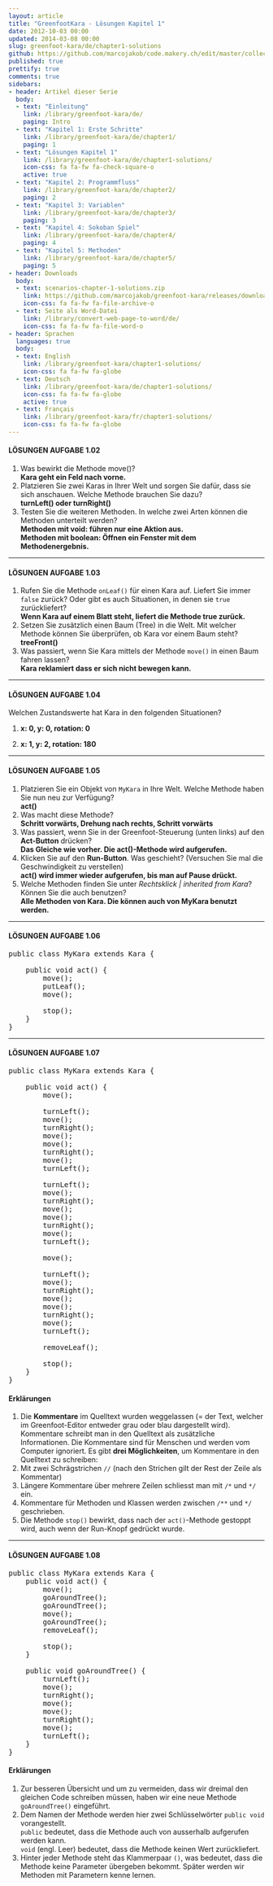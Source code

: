```yaml
---
layout: article
title: "GreenfootKara - Lösungen Kapitel 1"
date: 2012-10-03 00:00
updated: 2014-03-08 00:00
slug: greenfoot-kara/de/chapter1-solutions
github: https://github.com/marcojakob/code.makery.ch/edit/master/collections/library/greenfoot-kara-de-chapter1-solutions.md
published: true
prettify: true
comments: true
sidebars:
- header: Artikel dieser Serie
  body:
  - text: "Einleitung"
    link: /library/greenfoot-kara/de/
    paging: Intro
  - text: "Kapitel 1: Erste Schritte"
    link: /library/greenfoot-kara/de/chapter1/
    paging: 1
  - text: "Lösungen Kapitel 1"
    link: /library/greenfoot-kara/de/chapter1-solutions/
    icon-css: fa fa-fw fa-check-square-o
    active: true
  - text: "Kapitel 2: Programmfluss"
    link: /library/greenfoot-kara/de/chapter2/
    paging: 2
  - text: "Kapitel 3: Variablen"
    link: /library/greenfoot-kara/de/chapter3/
    paging: 3
  - text: "Kapitel 4: Sokoban Spiel"
    link: /library/greenfoot-kara/de/chapter4/
    paging: 4
  - text: "Kapitel 5: Methoden"
    link: /library/greenfoot-kara/de/chapter5/
    paging: 5
- header: Downloads
  body:
  - text: scenarios-chapter-1-solutions.zip
    link: https://github.com/marcojakob/greenfoot-kara/releases/download/v2.1.1/scenarios-chapter-1-solutions.zip
    icon-css: fa fa-fw fa-file-archive-o
  - text: Seite als Word-Datei
    link: /library/convert-web-page-to-word/de/
    icon-css: fa fa-fw fa-file-word-o
- header: Sprachen
  languages: true
  body:
  - text: English
    link: /library/greenfoot-kara/chapter1-solutions/
    icon-css: fa fa-fw fa-globe
  - text: Deutsch
    link: /library/greenfoot-kara/de/chapter1-solutions/
    icon-css: fa fa-fw fa-globe
    active: true
  - text: Français
    link: /library/greenfoot-kara/fr/chapter1-solutions/
    icon-css: fa fa-fw fa-globe
---
```


#### <i class="fa fa-check-square-o"></i> LÖSUNGEN AUFGABE 1.02

<div class="alpha-list hidden"></div>

1. Was bewirkt die Methode move()?   
  **Kara geht ein Feld nach vorne.**
2. Platzieren Sie zwei Karas in Ihrer Welt und sorgen Sie dafür, dass sie sich anschauen. Welche Methode brauchen Sie dazu?   
  **turnLeft() oder turnRight()**
3. Testen Sie die weiteren Methoden. In welche zwei Arten können die Methoden unterteilt werden?   
  **Methoden mit void: führen nur eine Aktion aus.**   
  **Methoden mit boolean: Öffnen ein Fenster mit dem Methodenergebnis.**


***

#### <i class="fa fa-check-square-o"></i> LÖSUNGEN AUFGABE 1.03

<div class="alpha-list hidden"></div>

1. Rufen Sie die Methode `onLeaf()` für einen Kara auf. Liefert Sie immer `false` zurück? Oder gibt es auch Situationen, in denen sie `true` zurückliefert?   
  **Wenn Kara auf einem Blatt steht, liefert die Methode true zurück.**
2. Setzen Sie zusätzlich einen Baum (Tree) in die Welt. Mit welcher Methode können Sie überprüfen, ob Kara vor einem Baum steht?   
  **treeFront()**
3. Was passiert, wenn Sie Kara mittels der Methode `move()` in einen Baum fahren lassen?   
  **Kara reklamiert dass er sich nicht bewegen kann.**


***

#### <i class="fa fa-check-square-o"></i> LÖSUNGEN AUFGABE 1.04

Welchen Zustandswerte hat Kara in den folgenden Situationen?

1. **x: 0, y: 0, rotation: 0**

2. **x: 1, y: 2, rotation: 180**


***

#### <i class="fa fa-check-square-o"></i> LÖSUNGEN AUFGABE 1.05

<div class="alpha-list hidden"></div>

1. Platzieren Sie ein Objekt von `MyKara` in Ihre Welt. Welche Methode haben Sie nun neu zur Verfügung?   
  **act()**
2. Was macht diese Methode?   
  **Schritt vorwärts, Drehung nach rechts, Schritt vorwärts**
3. Was passiert, wenn Sie in der Greenfoot-Steuerung (unten links) auf den **Act-Button** drücken?   
  **Das Gleiche wie vorher. Die act()-Methode wird aufgerufen.**
4. Klicken Sie auf den **Run-Button**. Was geschieht? (Versuchen Sie mal die Geschwindigkeit zu verstellen)   
  **act() wird immer wieder aufgerufen, bis man auf Pause drückt.**
5. Welche Methoden finden Sie unter *Rechtsklick | inherited from Kara*? Können Sie die auch benutzen?   
  **Alle Methoden von Kara. Die können auch von MyKara benutzt werden.**


***

#### <i class="fa fa-check-square-o"></i> LÖSUNGEN AUFGABE 1.06

<pre class="prettyprint lang-java">
public class MyKara extends Kara {
	
	public void act() {
		move();
        putLeaf();
        move();

		stop();
	}
}
</pre>

***

#### <i class="fa fa-check-square-o"></i> LÖSUNGEN AUFGABE 1.07

<pre class="prettyprint lang-java">
public class MyKara extends Kara {
	
	public void act() {
		move();

		turnLeft();
		move();
		turnRight();
		move();
		move();
		turnRight();
		move();
		turnLeft();

		turnLeft();
		move();
		turnRight();
		move();
		move();
		turnRight();
		move();
		turnLeft();

		move();

		turnLeft();
		move();
		turnRight();
		move();
		move();
		turnRight();
		move();
		turnLeft();

		removeLeaf();

		stop();
	}
}
</pre>

#### Erklärungen

1. Die **Kommentare** im Quelltext wurden weggelassen (= der Text, welcher im Greenfoot-Editor entweder grau oder blau dargestellt wird).   
Kommentare schreibt man in den Quelltext als zusätzliche Informationen. Die Kommentare sind für Menschen und werden vom Computer ignoriert. Es gibt **drei Möglichkeiten**, um Kommentare in den Quelltext zu schreiben:
  1. Mit zwei Schrägstrichen `//` (nach den Strichen gilt der Rest der Zeile als Kommentar)
  2. Längere Kommentare über mehrere Zeilen schliesst man mit `/*` und `*/` ein.
  3. Kommentare für Methoden und Klassen werden zwischen `/**` und `*/` geschrieben.
2.	Die Methode `stop()` bewirkt, dass nach der `act()`-Methode gestoppt wird, auch wenn der Run-Knopf gedrückt wurde.


***

#### <i class="fa fa-check-square-o"></i> LÖSUNGEN AUFGABE 1.08

<pre class="prettyprint lang-java">
public class MyKara extends Kara {
	public void act() {
		move();
		goAroundTree();
		goAroundTree();
		move();
		goAroundTree();
		removeLeaf();

		stop();
	}

	public void goAroundTree() {
		turnLeft();
		move();
		turnRight();
		move();
		move();
		turnRight();
		move();
		turnLeft();
	}
}
</pre>

#### Erklärungen

1. Zur besseren Übersicht und um zu vermeiden, dass wir dreimal den gleichen Code schreiben müssen, haben wir eine neue Methode `goAroundTree()` eingeführt. 
2. Dem Namen der Methode werden hier zwei Schlüsselwörter `public void` vorangestellt.   
`public` bedeutet, dass die Methode auch von ausserhalb aufgerufen werden kann.   
`void` (engl. Leer) bedeutet, dass die Methode keinen Wert zurückliefert.
3. Hinter jeder Methode steht das Klammerpaar `()`, was bedeutet, dass die Methode keine Parameter übergeben bekommt. Später werden wir Methoden mit Parametern kenne lernen.